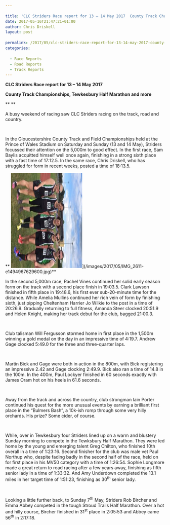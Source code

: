 ```yaml
---

title: 'CLC Striders Race report for 13 – 14 May 2017  County Track Championships, Tewkesbury Half Marathon and more'
date: 2017-05-16T21:47:21+01:00
author: Chris Driskell
layout: post

permalink: /2017/05/clc-striders-race-report-for-13-14-may-2017-county-track-championships-tewkesbury-half-marathon-and-more/
categories:

  - Race Reports
  - Road Reports
  - Track Reports
---
```

**CLC Striders Race report for 13 – 14 May 2017**

**County Track Championships, Tewkesbury Half Marathon and more**

** **

A busy weekend of racing saw CLC Striders racing on the track, road and country.

&nbsp;

In the Gloucestershire County Track and Field Championships held at the Prince of Wales Stadium on Saturday and Sunday (13 and 14 May), Striders focussed their attention on the 5,000m to good effect. In the first race, Sam Baylis acquitted himself well once again, finishing in a strong sixth place with a fast time of 17:12.5. In the same race, Chris Driskell, who has struggled for form in recent weeks, posted a time of 18:13.5.

** <img src="/images/2017/05/IMG_2611-e1494967629600-225x300.jpg" alt="IMG_2611" width="225" height="300" />](/images/2017/05/IMG_2611-e1494967629600.jpg)**

In the second 5,000m race, Rachel Vines continued her solid early season form on the track with a second place finish in 19:03.5. Clark Lawson finished in fifth place in 19:48.6, his first ever sub-20-minute time for the distance. While Amelia Mullins continued her rich vein of form by finishing sixth, just pipping Cheltenham Harrier Jo Wilkie to the post in a time of 20:26.9. Gradually returning to full fitness, Amanda Steer clocked 20:51.9 and Helen Knight, making her track debut for the club, bagged 21:00.3.

&nbsp;

Club talisman Will Fergusson stormed home in first place in the 1,500m winning a gold medal on the day in an impressive time of 4:19.7. Andrew Gage clocked 5:49.0 for the three and three-quarter laps.

&nbsp;

Martin Bick and Gage were both in action in the 800m, with Bick registering an impressive 2.42 and Gage clocking 2:49.9. Bick also ran a time of 14.8 in the 100m. In the 400m, Paul Lockyer finished in 60 seconds exactly with James Oram hot on his heels in 61.6 seconds.

&nbsp;

Away from the track and across the country, club strongman Iain Porter continued his quest for the more unusual events by earning a brilliant first place in the “Bulmers Bash”, a 10k-ish romp through some very hilly orchards. His prize? Some cider, of course.

&nbsp;

While, over in Tewkesbury four Striders lined up on a warm and blustery Sunday morning to compete in the Tewksbury Half Marathon. They were led home by the young and emerging talent Greg Chilton, who finished 10th overall in a time of 1:23:16. Second finisher for the club was male vet Paul Northup who, despite fading badly in the second half of the race, held on for first place in his MV50 category with a time of 1:26:54. Sophie Longmore made a great return to road racing after a few years away, finishing as fifth senior lady in a time of 1:33:32. And Amy Underdown completed the 13.1 miles in her target time of 1:51:23, finishing as 30<sup>th</sup> senior lady.

&nbsp;

Looking a little further back, to Sunday 7<sup>th</sup> May, Striders Rob Bircher and Emma Abbey competed in the tough Stroud Trails Half Marathon. Over a hot and hilly course, Bircher finished in 31<sup>st</sup> place in 2:05:53 and Abbey came 56<sup>th</sup> in 2:17:18.
